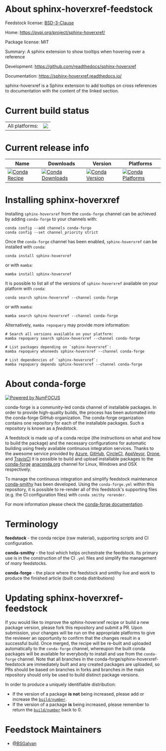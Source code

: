 About sphinx-hoverxref-feedstock
================================

Feedstock license: [BSD-3-Clause](https://github.com/conda-forge/sphinx-hoverxref-feedstock/blob/main/LICENSE.txt)

Home: https://pypi.org/project/sphinx-hoverxref/

Package license: MIT

Summary: A sphinx extension to show tooltips when hovering over a reference

Development: https://github.com/readthedocs/sphinx-hoverxref

Documentation: https://sphinx-hoverxref.readthedocs.io/

sphinx-hoverxref is a Sphinx extension to add tooltips on cross references
to documentation with the content of the linked section.


Current build status
====================


<table><tr><td>All platforms:</td>
    <td>
      <a href="https://dev.azure.com/conda-forge/feedstock-builds/_build/latest?definitionId=17688&branchName=main">
        <img src="https://dev.azure.com/conda-forge/feedstock-builds/_apis/build/status/sphinx-hoverxref-feedstock?branchName=main">
      </a>
    </td>
  </tr>
</table>

Current release info
====================

| Name | Downloads | Version | Platforms |
| --- | --- | --- | --- |
| [![Conda Recipe](https://img.shields.io/badge/recipe-sphinx--hoverxref-green.svg)](https://anaconda.org/conda-forge/sphinx-hoverxref) | [![Conda Downloads](https://img.shields.io/conda/dn/conda-forge/sphinx-hoverxref.svg)](https://anaconda.org/conda-forge/sphinx-hoverxref) | [![Conda Version](https://img.shields.io/conda/vn/conda-forge/sphinx-hoverxref.svg)](https://anaconda.org/conda-forge/sphinx-hoverxref) | [![Conda Platforms](https://img.shields.io/conda/pn/conda-forge/sphinx-hoverxref.svg)](https://anaconda.org/conda-forge/sphinx-hoverxref) |

Installing sphinx-hoverxref
===========================

Installing `sphinx-hoverxref` from the `conda-forge` channel can be achieved by adding `conda-forge` to your channels with:

```
conda config --add channels conda-forge
conda config --set channel_priority strict
```

Once the `conda-forge` channel has been enabled, `sphinx-hoverxref` can be installed with `conda`:

```
conda install sphinx-hoverxref
```

or with `mamba`:

```
mamba install sphinx-hoverxref
```

It is possible to list all of the versions of `sphinx-hoverxref` available on your platform with `conda`:

```
conda search sphinx-hoverxref --channel conda-forge
```

or with `mamba`:

```
mamba search sphinx-hoverxref --channel conda-forge
```

Alternatively, `mamba repoquery` may provide more information:

```
# Search all versions available on your platform:
mamba repoquery search sphinx-hoverxref --channel conda-forge

# List packages depending on `sphinx-hoverxref`:
mamba repoquery whoneeds sphinx-hoverxref --channel conda-forge

# List dependencies of `sphinx-hoverxref`:
mamba repoquery depends sphinx-hoverxref --channel conda-forge
```


About conda-forge
=================

[![Powered by
NumFOCUS](https://img.shields.io/badge/powered%20by-NumFOCUS-orange.svg?style=flat&colorA=E1523D&colorB=007D8A)](https://numfocus.org)

conda-forge is a community-led conda channel of installable packages.
In order to provide high-quality builds, the process has been automated into the
conda-forge GitHub organization. The conda-forge organization contains one repository
for each of the installable packages. Such a repository is known as a *feedstock*.

A feedstock is made up of a conda recipe (the instructions on what and how to build
the package) and the necessary configurations for automatic building using freely
available continuous integration services. Thanks to the awesome service provided by
[Azure](https://azure.microsoft.com/en-us/services/devops/), [GitHub](https://github.com/),
[CircleCI](https://circleci.com/), [AppVeyor](https://www.appveyor.com/),
[Drone](https://cloud.drone.io/welcome), and [TravisCI](https://travis-ci.com/)
it is possible to build and upload installable packages to the
[conda-forge](https://anaconda.org/conda-forge) [anaconda.org](https://anaconda.org/)
channel for Linux, Windows and OSX respectively.

To manage the continuous integration and simplify feedstock maintenance
[conda-smithy](https://github.com/conda-forge/conda-smithy) has been developed.
Using the ``conda-forge.yml`` within this repository, it is possible to re-render all of
this feedstock's supporting files (e.g. the CI configuration files) with ``conda smithy rerender``.

For more information please check the [conda-forge documentation](https://conda-forge.org/docs/).

Terminology
===========

**feedstock** - the conda recipe (raw material), supporting scripts and CI configuration.

**conda-smithy** - the tool which helps orchestrate the feedstock.
                   Its primary use is in the construction of the CI ``.yml`` files
                   and simplify the management of *many* feedstocks.

**conda-forge** - the place where the feedstock and smithy live and work to
                  produce the finished article (built conda distributions)


Updating sphinx-hoverxref-feedstock
===================================

If you would like to improve the sphinx-hoverxref recipe or build a new
package version, please fork this repository and submit a PR. Upon submission,
your changes will be run on the appropriate platforms to give the reviewer an
opportunity to confirm that the changes result in a successful build. Once
merged, the recipe will be re-built and uploaded automatically to the
`conda-forge` channel, whereupon the built conda packages will be available for
everybody to install and use from the `conda-forge` channel.
Note that all branches in the conda-forge/sphinx-hoverxref-feedstock are
immediately built and any created packages are uploaded, so PRs should be based
on branches in forks and branches in the main repository should only be used to
build distinct package versions.

In order to produce a uniquely identifiable distribution:
 * If the version of a package **is not** being increased, please add or increase
   the [``build/number``](https://docs.conda.io/projects/conda-build/en/latest/resources/define-metadata.html#build-number-and-string).
 * If the version of a package **is** being increased, please remember to return
   the [``build/number``](https://docs.conda.io/projects/conda-build/en/latest/resources/define-metadata.html#build-number-and-string)
   back to 0.

Feedstock Maintainers
=====================

* [@BSGalvan](https://github.com/BSGalvan/)

